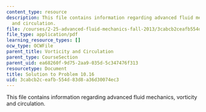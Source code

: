 ```yaml
---
content_type: resource
description: This file contains information regarding advanced fluid mechanics, vorticity
  and circulation.
file: /courses/2-25-advanced-fluid-mechanics-fall-2013/3cabcb2ceafb554d83d8a36d30074ec3_MIT2_25F13_Solution10.16.pdf
file_type: application/pdf
learning_resource_types: []
ocw_type: OCWFile
parent_title: Vorticity and Circulation
parent_type: CourseSection
parent_uid: ea68260f-9d75-2aa9-035d-5c347476f313
resourcetype: Document
title: Solution to Problem 10.16
uid: 3cabcb2c-eafb-554d-83d8-a36d30074ec3
---
```

This file contains information regarding advanced fluid mechanics, vorticity and circulation.

